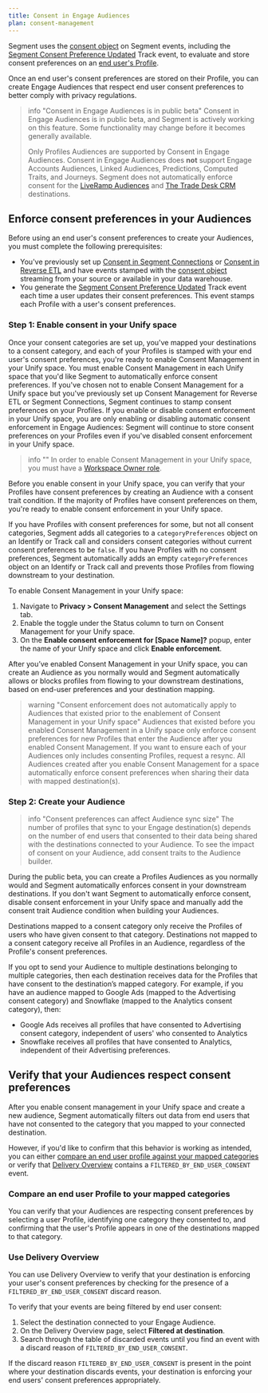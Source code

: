 ```yaml
---
title: Consent in Engage Audiences
plan: consent-management
---
```


Segment uses the [consent object](/docs/privacy/consent-in-unify/#segment-consent-preference-event) on Segment events, including the [Segment Consent Preference Updated](/docs/privacy/consent-in-unify/#segment-consent-preference-updated-event) Track event, to evaluate and store consent preferences on an [end user's Profile](/docs/privacy/consent-management/consent-in-unify#segment-consent-preference-updated-event). 

Once an end user's consent preferences are stored on their Profile, you can create Engage Audiences that respect end user consent preferences to better comply with privacy regulations. 

> info "Consent in Engage Audiences is in public beta"
> Consent in Engage Audiences is in public beta, and Segment is actively working on this feature. Some functionality may change before it becomes generally available. 
>
> Only Profiles Audiences are supported by Consent in Engage Audiences. Consent in Engage Audiences does **not** support Engage Accounts Audiences, Linked Audiences, Predictions, Computed Traits, and Journeys. Segment does not automatically enforce consent for the [LiveRamp Audiences](/docs/connections/destinations/catalog/actions-liveramp-audiences/) and [The Trade Desk CRM](/docs/connections/destinations/catalog/actions-the-trade-desk-crm/) destinations. 

## Enforce consent preferences in your Audiences

Before using an end user's consent preferences to create your Audiences, you must complete the following prerequisites: 
- You've previously set up [Consent in Segment Connections](/docs/privacy/consent-management/configure-consent-management) or [Consent in Reverse ETL](/docs/privacy/consent-management/consent-in-retl) and have events stamped with the [consent object](/docs/privacy/consent-management/consent-in-segment-connections#consent-object) streaming from your source or available in your data warehouse.
- You generate the [Segment Consent Preference Updated](/docs/privacy/consent-management/consent-in-unify#segment-consent-preference-updated-event) Track event each time a user updates their consent preferences. This event stamps each Profile with a user's consent preferences. 

### Step 1: Enable consent in your Unify space

Once your consent categories are set up, you've mapped your destinations to a consent category, and each of your Profiles is stamped with your end user's consent preferences, you're ready to enable Consent Management in your Unify space. You must enable Consent Management in each Unify space that you'd like Segment to automatically enforce consent preferences. If you've chosen not to enable Consent Management for a Unify space but you've previously set up Consent Management for Reverse ETL or Segment Connections, Segment continues to stamp consent preferences on your Profiles. If you enable or disable consent enforcement in your Unify space, you are only enabling or disabling automatic consent enforcement in Engage Audiences: Segment will continue to store consent preferences on your Profiles even if you've disabled consent enforcement in your Unify space. 

> info ""
> In order to enable Consent Management in your Unify space, you must have a [Workspace Owner role](/docs/segment-app/iam/roles/).  

Before you enable consent in your Unify space, you can verify that your Profiles have consent preferences by creating an Audience with a consent trait condition. If the majority of Profiles have consent preferences on them, you're ready to enable consent enforcement in your Unify space. 

If you have Profiles with consent preferences for some, but not all consent categories, Segment adds all categories to a `categoryPreferences` object on an Identify or Track call and considers consent categories without current consent preferences to be `false`. If you have Profiles with no consent preferences, Segment automatically adds an empty `categoryPreferences` object on an Identify or Track call and prevents those Profiles from flowing downstream to your destination. 

To enable Consent Management in your Unify space: 
1. Navigate to **Privacy > Consent Management** and select the Settings tab.  
2. Enable the toggle under the Status column to turn on Consent Management for your Unify space. 
3. On the **Enable consent enforcement for [Space Name]?** popup, enter the name of your Unify space and click **Enable enforcement**. 

After you’ve enabled Consent Management in your Unify space, you can create an Audience as you normally would and Segment automatically allows or blocks profiles from flowing to your downstream destinations, based on end-user preferences and your destination mapping. 

> warning "Consent enforcement does not automatically apply to Audiences that existed prior to the enablement of Consent Management in your Unify space"
> Audiences that existed before you enabled Consent Management in a Unify space only enforce consent preferences for new Profiles that enter the Audience after you enabled Consent Management. If you want to ensure each of your Audiences only includes consenting Profiles, request a resync. All Audiences created after you enable Consent Management for a space automatically enforce consent preferences when sharing their data with mapped destination(s). 


### Step 2: Create your Audience

> info "Consent preferences can affect Audience sync size"
> The number of profiles that sync to your Engage destination(s) depends on the number of end users that consented to their data being shared with the destinations connected to your Audience. To see the impact of consent on your Audience, add consent traits to the Audience builder.

During the public beta, you can create a Profiles Audiences as you normally would and Segment automatically enforces consent in your downstream destinations. If you don't want Segment to automatically enforce consent, disable consent enforcement in your Unify space and manually add the consent trait Audience condition when building your Audiences. 

Destinations mapped to a consent category only receive the Profiles of users who have given consent to that category. Destinations not mapped to a consent category receive all Profiles in an Audience, regardless of the Profile's consent preferences. 

If you opt to send your Audience to multiple destinations belonging to multiple categories, then each destination receives data for the Profiles that have consent to the destination’s mapped category. For example, if you have an audience mapped to Google Ads (mapped to the Advertising consent category) and Snowflake (mapped to the Analytics consent category), then:
* Google Ads receives all profiles that have consented to Advertising consent category, independent of users' who consented to Analytics
* Snowflake receives all profiles that have consented to Analytics, independent of their Advertising preferences.

## Verify that your Audiences respect consent preferences

After you enable consent management in your Unify space and create a new audience, Segment automatically filters out data from end users that have not consented to the category that you mapped to your connected destination. 

However, if you'd like to confirm that this behavior is working as intended, you can either [compare an end user profile against your mapped categories](#compare-an-end-user-profile-to-your-mapped-categories) or verify that [Delivery Overview](#use-delivery-overview) contains a `FILTERED_BY_END_USER_CONSENT` event. 

### Compare an end user Profile to your mapped categories

You can verify that your Audiences are respecting consent preferences by selecting a user Profile, identifying one category they consented to, and confirming that the user's Profile appears in one of the destinations mapped to that category. 

### Use Delivery Overview

You can use Delivery Overview to verify that your destination is enforcing your user's consent preferences by checking for the presence of a `FILTERED_BY_END_USER_CONSENT` discard reason. 

To verify that your events are being filtered by end user consent:
1. Select the destination connected to your Engage Audience.
2. On the Delivery Overview page, select **Filtered at destination**. 
3. Search through the table of discarded events until you find an event with a discard reason of `FILTERED_BY_END_USER_CONSENT`.

If the discard reason `FILTERED_BY_END_USER_CONSENT` is present in the point where your destination discards events, your destination is enforcing your end users' consent preferences appropriately.
